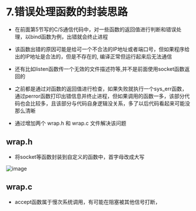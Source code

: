 # 7.错误处理函数的封装思路  

* 在前面第5节写的C/S通信代码中，对一些函数的返回值进行判断和错误处理，以bind函数为例，出错就会终止进程  
* 该函数出错的原因可能是给可一个不合法的IP地址或者端口号，但如果程序给出的IP地址是合法的，但是不存在的, 编译正常但运行起来后无法通信  
* 还有比如listen函数传一个无效的文件描述符等,并不是前面使用socket函数返回的  

* 之前都是通过对函数的返回值进行检查，如果失败就执行一个sys_err函数，通过perror函数打印出错信息并终止进程，但如果调用的函数一多，该部分代码也会比较多，且该部分与代码自身逻辑没关系，多了以后代码看起来可能没那么清晰  


* 通过增加两个 wrap.h 和 wrap.c 文件解决该问题  

##  wrap.h  

* 将socket等函数封装到自定义的函数中，首字母改成大写  

![image](https://user-images.githubusercontent.com/58176267/177318037-7827e2af-5064-4fe5-a5cf-dba2c0ee7597.png)  

## wrap.c  

* accept函数属于慢次系统调用，有可能在阻塞被其他信号打断，



